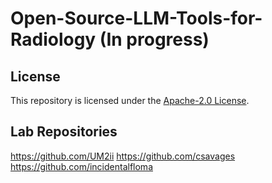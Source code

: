 # Open-Source-LLM-Tools-for-Radiology (In progress)


## License

This repository is licensed under the [Apache-2.0 License](LICENSE).

## Lab Repositories

https://github.com/UM2ii
https://github.com/csavages
https://github.com/incidentalfloma
